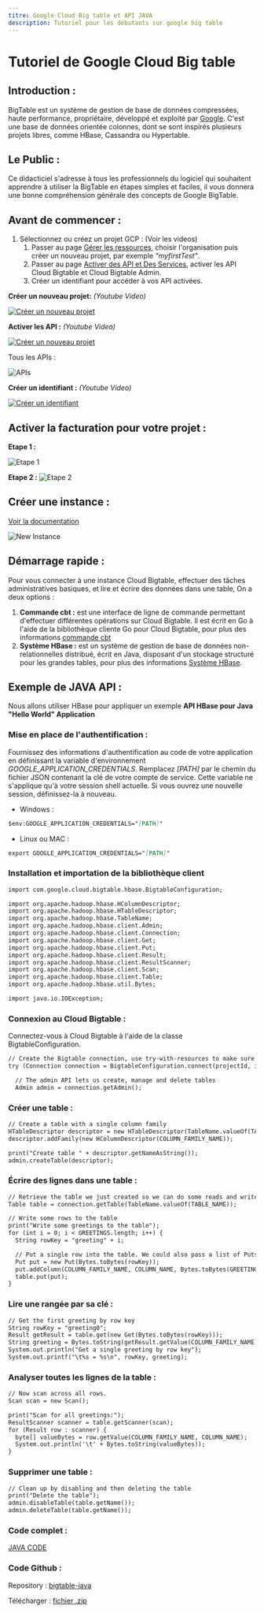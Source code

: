 ```yaml
---
titre: Google Cloud Big table et API JAVA 
description: Tutoriel pour les débutants sur google big table
---
```

# Tutoriel de Google Cloud Big table

## Introduction :
BigTable est un système de gestion de base de données compressées, haute performance, propriétaire, développé et exploité par [Google](https://www.google.com). C'est une base de données orientée colonnes, dont se sont inspirés plusieurs projets libres, comme HBase, Cassandra ou Hypertable.

## Le Public :

Ce didacticiel s'adresse à tous les professionnels du logiciel qui souhaitent apprendre à utiliser la BigTable en étapes simples et faciles, il vous donnera une bonne compréhension générale des concepts de Google BigTable.

## Avant de commencer :

1. Sélectionnez ou créez un projet GCP : (Voir les videos)
    1. Passer au page [Gérer les ressources](https://console.cloud.google.com/cloud-resource-manager?hl=ar&_ga=2.213750932.-1032159468.1550254809&_gac=1.217784738.1551279192.EAIaIQobChMI3oOPnJXc4AIV7ZXtCh0ACgRYEAAYASAAEgJNWPD_BwE), choisir l'organisation puis créer un nouveau projet, par exemple  *"myfirstTest"*.
    2. Passer au page [Activer des API et Des Services](https://console.cloud.google.com/flows/enableapi?apiid=bigtable,bigtableadmin.googleapis.com), activer les API Cloud Bigtable et Cloud Bigtable Admin.
    3. Créer un identifiant pour accéder à vos API activées.

**Créer un nouveau projet:** _(Youtube Video)_

[![Créer un nouveau projet](http://img.youtube.com/vi/aJSMdPDHg7w/0.jpg)](http://www.youtube.com/watch?v=aJSMdPDHg7w)

**Activer les API :** _(Youtube Video)_

[![Créer un nouveau projet](http://img.youtube.com/vi/TyGEHFj6h9c/0.jpg)](http://www.youtube.com/watch?v=TyGEHFj6h9c)

Tous les APIs :

![APIs](https://lh3.googleusercontent.com/tP4PVh2R14ObkFZ9Md_m3p4Bp0vqBn_yONq6lqVckCaCMxbq4gh97sL8EODUs_wNj067BxZcucQdn-IJ6pB09LB3cD4LcX6NgSAzSy9Zcr0GwXqOxtm3LoX94C4HWmfgwmOs65of=w1080-h477-no)

**Créer un identifiant :** _(Youtube Video)_

[![Créer un identifiant](http://img.youtube.com/vi/gUHj7UXUjjw/0.jpg)](http://www.youtube.com/watch?v=gUHj7UXUjjw)

## Activer la facturation pour votre projet :

**Etape 1 :**

![Etape 1](https://lh3.googleusercontent.com/CuClptU3uOP7m9w34nHHt4zb8Hk3C11CBosMBZfiQerX4miVasLV31U2r34qLyDfkEmp_y_CU2GX8KYQ5Yv2K9qV-7CWohAVIg1IzL14g8LWp6YLuJ4u60jM-d4vFsN15DVuHB83IXhAU8huqs6qa4dK5rdpGgNYrhfao-b__AsHjgrpgJEe9C_m85bBOiAPTJsKCJEFebPD8T2ZVRt49LjFFtx8Z-WxD8iCNO6XmAsVtcq9n0jl5UKlRUh5UY8K2jdlNDzrgmUf9ASDBEzIiwVSBWWUngGjOwKZcLcI8DgsdbzpiYfPJu7iKvT9EQ83s6aJchIt1UyOyqsevSYrRhtieD4cnG-xN1v7J7uGkQEelJQroBlWfZG2osI3OLMZllU6YlFEipqcU8Ge7vnwwRv65De3y2O0YbUU8ZmEP85eHg8W7JkXsu8cUzhIrtibyRqH68fJgnhkP0XsOFa1qj8I0caL-Fvv5fIf-uIux8vzBszWX4Kpx4jYeMMwfgOfGqUMnIHq5WTDslb7kr_VtDnG2g8NHhtGJOGMr4P4lEtfXJZ_6pDV_G-9eBXVJfBctfd6TALx-S9mJUy8ErFCoA2aiwRuSAQkdtKa0w-CYYa2vi27i9SERgrVlOjXJTpFvmdv-TzF52yug54WM3-CH8MjnxA87oJkLjzUL_kUinFjCZE995nb9SyAhF8KbDZFbS0E0LSwcGRe6WWkcC1rUDo=w1440-h818-no)

**Etape 2 :** 
![Etape 2](https://lh3.googleusercontent.com/2Z8J_WlWnrXvmzmiXQcydmIY4Y5dgfZieNgJ3RdTdPlJUvrcnG1_LStmAaEZ71NkuE5LA6Nt5hZwyxHOcsZk18Y8vOhxNzSQUXkEM4xlf-Sc7BSOVr1c0bPJkR3DIFrDXYori1civQb38OFJnonQYW-LR7u1s_XaVoqWPkkdkkjuV5YyTigUfqcevXAse9roVDmNJ7iQi28GqHv0IJUOs2GhHf5kYoY6fo6GNrW5YwXErHsuHYowQOCQ6XB4wzZdOjdlyEN8s20DtDPA0dg4M0MI-4CZGVFK4UgfXJuPjX0yTQ79AyXs5FLQ3QUVsIt1FMmC8ptpuIzZbDn-FS_CaZsqJC3HzKNlnHc84xP044NKHsUzVrGJFRCCaSWfeXpQEaFwqXk0ba4pf1vNSHHG9Lp143OLSVuOpKzh3AOsC4MgjWfbDK1QvgZjGQjGmxtqgck9YHvQlqfPaC8ANnge5nkpecGrDeB6Ik-W0TmkRIyx-X4D-6nO4WdYL_mfHZCcgDRxbOXcMNSnMQ8c_QVQG2PRmqx7LwskWjeXOtVJAEnd-eDDLwEXfvbWjGW3vT2eLBGZRQN-Pgs4n28w4vhmozMAr6V62l9-jDVJWX0jLZZQqtFLdOEe4mmTwN_gNPjoMvcvvPT2xpC_igNFT1rJN50SJTww1J_pe-FdYzSAdHNZlLHg7K8y-xO8v0VVUcF0ahWZPXtu6IpCCvAr7u19zVc=w1440-h820-no)

## Créer une instance :
[Voir la documentation](https://cloud.google.com/bigtable/docs/creating-instance)
 
![New Instance](https://cloud.google.com/bigtable/img/create-instance.png)

## Démarrage rapide :

Pour vous connecter à une instance Cloud Bigtable, effectuer des tâches administratives basiques, et lire et écrire des données dans une table, On a deux options :
1. **Commande cbt :** est une interface de ligne de commande permettant d'effectuer différentes opérations sur Cloud Bigtable. Il est écrit en Go à l'aide de la bibliothèque cliente Go pour Cloud Bigtable, pour plus des informations [commande cbt](https://cloud.google.com/bigtable/docs/cbt-overview?hl=fr)
2. **Système HBase :** est un système de gestion de base de données non-relationnelles distribué, écrit en Java, disposant d'un stockage structuré pour les grandes tables, pour plus des informations [Système HBase](https://hbase.apache.org/).


## Exemple de JAVA API :
Nous allons utiliser HBase pour appliquer un exemple **API HBase pour Java "Hello World" Application**


### Mise en place de l'authentification :

Fournissez des informations d'authentification au code de votre application en définissant la variable d'environnement *GOOGLE_APPLICATION_CREDENTIALS*.
Remplacez *[PATH]* par le chemin du fichier JSON contenant la clé de votre compte de service.
Cette variable ne s'applique qu'à votre session shell actuelle.
Si vous ouvrez une nouvelle session, définissez-la à nouveau.

-  Windows :
```markdown
$env:GOOGLE_APPLICATION_CREDENTIALS="[PATH]"
```

- Linux ou MAC :
```markdown
export GOOGLE_APPLICATION_CREDENTIALS="[PATH]"
```

### Installation et importation de la bibliothèque client

```markdown
import com.google.cloud.bigtable.hbase.BigtableConfiguration;

import org.apache.hadoop.hbase.HColumnDescriptor;
import org.apache.hadoop.hbase.HTableDescriptor;
import org.apache.hadoop.hbase.TableName;
import org.apache.hadoop.hbase.client.Admin;
import org.apache.hadoop.hbase.client.Connection;
import org.apache.hadoop.hbase.client.Get;
import org.apache.hadoop.hbase.client.Put;
import org.apache.hadoop.hbase.client.Result;
import org.apache.hadoop.hbase.client.ResultScanner;
import org.apache.hadoop.hbase.client.Scan;
import org.apache.hadoop.hbase.client.Table;
import org.apache.hadoop.hbase.util.Bytes;

import java.io.IOException;
```

### Connexion au Cloud Bigtable :
Connectez-vous à Cloud Bigtable à l'aide de la classe BigtableConfiguration.
```markdown
// Create the Bigtable connection, use try-with-resources to make sure it gets closed
try (Connection connection = BigtableConfiguration.connect(projectId, instanceId)) {

  // The admin API lets us create, manage and delete tables
  Admin admin = connection.getAdmin();
```

### Créer une table :
```markdown
// Create a table with a single column family
HTableDescriptor descriptor = new HTableDescriptor(TableName.valueOf(TABLE_NAME));
descriptor.addFamily(new HColumnDescriptor(COLUMN_FAMILY_NAME));

print("Create table " + descriptor.getNameAsString());
admin.createTable(descriptor);
```

### Écrire des lignes dans une table :
```markdown
// Retrieve the table we just created so we can do some reads and writes
Table table = connection.getTable(TableName.valueOf(TABLE_NAME));

// Write some rows to the table
print("Write some greetings to the table");
for (int i = 0; i < GREETINGS.length; i++) {
  String rowKey = "greeting" + i;

  // Put a single row into the table. We could also pass a list of Puts to write a batch.
  Put put = new Put(Bytes.toBytes(rowKey));
  put.addColumn(COLUMN_FAMILY_NAME, COLUMN_NAME, Bytes.toBytes(GREETINGS[i]));
  table.put(put);
}
```

### Lire une rangée par sa clé :
```markdown
// Get the first greeting by row key
String rowKey = "greeting0";
Result getResult = table.get(new Get(Bytes.toBytes(rowKey)));
String greeting = Bytes.toString(getResult.getValue(COLUMN_FAMILY_NAME, COLUMN_NAME));
System.out.println("Get a single greeting by row key");
System.out.printf("\t%s = %s\n", rowKey, greeting);
```

### Analyser toutes les lignes de la table :
```markdown
// Now scan across all rows.
Scan scan = new Scan();

print("Scan for all greetings:");
ResultScanner scanner = table.getScanner(scan);
for (Result row : scanner) {
  byte[] valueBytes = row.getValue(COLUMN_FAMILY_NAME, COLUMN_NAME);
  System.out.println('\t' + Bytes.toString(valueBytes));
}
```

### Supprimer une table :
```markdown
// Clean up by disabling and then deleting the table
print("Delete the table");
admin.disableTable(table.getName());
admin.deleteTable(table.getName());
```




### Code complet :

[JAVA CODE](https://github.com/engHusseinMansour/bigtable-java/blob/master/src/main/java/com/example/cloud/bigtable/helloworld/HelloWorld.java)


### Code Github :

Repository : [ bigtable-java ](https://github.com/engHusseinMansour/bigtable-java)

Télécharger : [ fichier .zip](https://github.com/engHusseinMansour/bigtable-java/archive/master.zip)


